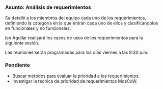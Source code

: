 ### Asunto: Análisis de requerimientos

Se detalló a los miembros del equipo cada uno de los requerimientos, definiendo la categoría en la que entran cada uno de ellos y clasificandolos en funcionales y no funcionales.

Ian Aguilar realizará los casos de usos de los requerimientos para la siguiente sesión.

Las reuniones serán programadas para los días viernes a las 8:30 p.m.

### Pendiente

+ Buscar métodos para evaluar la prioridad a los requerimientos.
+ Investigar la técnica de prioridad de requerimientos MosCoW.
